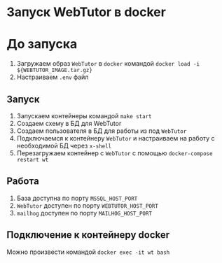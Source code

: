# Запуск WebTutor в docker

# До запуска
1. Загружаем образ `WebTutor` в `docker` командой `docker load -i ${WEBTUTOR_IMAGE.tar.gz}`
2. Настраиваем `.env` файл

## Запуск

1. Запускаем контейнеры командой `make start`
2. Создаем схему в БД для WebTutor
3. Создаем пользователя в БД для работы из под `WebTutor`
4. Подключаемся к контейнеру `WebTutor` и настраиваем на работу с необходимой БД через `x-shell`
5. Перезагружаем контейнер с `WebTutor` с помощью `docker-compose restart wt`
## Работа

1. База доступна по порту `MSSQL_HOST_PORT`
2. `WebTutor` доступен по порту `WEBTUTOR_HOST_PORT`
3. `mailhog` доступен по порту `MAILHOG_HOST_PORT`

## Подключение к контейнеру docker

Можно произвести командой `docker exec -it wt bash`
